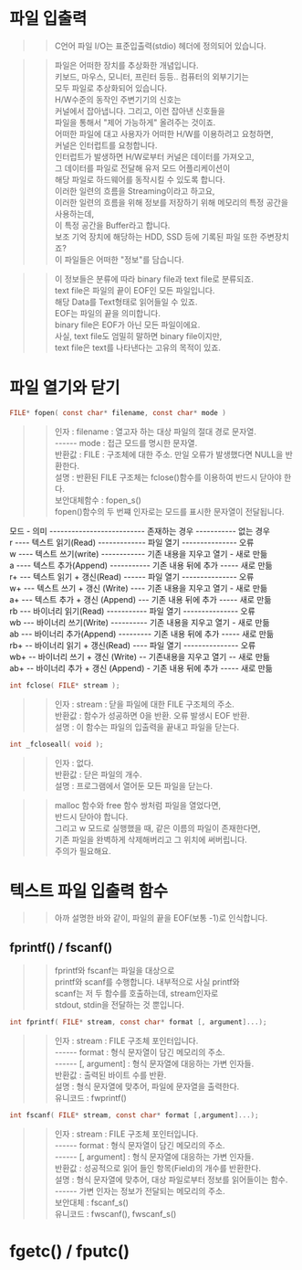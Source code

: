 # 파일 입출력

>> C언어 파일 I/O는 표준입출력(stdio) 헤더에 정의되어 있습니다.    

>> 파일은 어떠한 장치를 추상화한 개념입니다.    
>> 키보드, 마우스, 모니터, 프린터 등등.. 컴퓨터의 외부기기는    
>> 모두 파일로 추상화되어 있습니다.    
>> H/W수준의 동작인 주변기기의 신호는    
>> 커널에서 잡아냅니다. 그리고, 이런 잡아낸 신호들을    
>> 파일을 통해서 "제어 가능하게" 올려주는 것이죠.     
>> 어떠한 파일에 대고 사용자가 어떠한 H/W를 이용하려고 요청하면,    
>> 커널은 인터럽트를 요청합니다.    
>> 인터럽트가 발생하면 H/W로부터 커널은 데이터를 가져오고,    
>> 그 데이터를 파일로 전달해 유저 모드 어플리케이션이    
>> 해당 파일로 하드웨어를 동작시킬 수 있도록 합니다.     
>> 이러한 일련의 흐름을 Streaming이라고 하고요,   
>> 이러한 일련의 흐름을 위해 정보를 저장하기 위해 메모리의 특정 공간을 사용하는데,    
>> 이 특정 공간을 Buffer라고 합니다.  
>> 보조 기억 장치에 해당하는 HDD, SSD 등에 기록된 파일 또한 주변장치죠?    
>> 이 파일들은 어떠한 "정보"를 담습니다.   

>> 이 정보들은 분류에 따라 binary file과 text file로 분류되죠.  
>> text file은 파일의 끝이 EOF인 모든 파일입니다.  
>> 해당 Data를 Text형태로 읽어들일 수 있죠.  
>> EOF는 파일의 끝을 의미합니다.  
>> binary file은 EOF가 아닌 모든 파일이에요.  
>> 사실, text file도 엄밀히 말하면 binary file이지만,  
>> text file은 text를 나타낸다는 고유의 목적이 있죠.  

# 파일 열기와 닫기
```C
FILE* fopen( const char* filename, const char* mode )
```
>> 인자 : filename : 열고자 하는 대상 파일의 절대 경로 문자열.  
>> ------ mode : 접근 모드를 명시한 문자열.  
>> 반환값 : FILE : 구조체에 대한 주소. 만일 오류가 발생했다면 NULL을 반환한다.  
>> 설명 : 반환된 FILE 구조체는 fclose()함수를 이용하여 반드시 닫아야 한다.  
>> 보안대체함수 : fopen_s()  
>> fopen()함수의 두 번쨰 인자로는 모드를 표시한 문자열이 전달됩니다.    


모드 - 의미 -------------------------- 존재하는 경우 ----------- 없는 경우  
r ---- 텍스트 읽기(Read) ------------- 파일 열기 --------------- 오류  
w ---- 텍스트 쓰기(write) ------------ 기존 내용을 지우고 열기 - 새로 만듦  
a ---- 텍스트 추가(Append) ----------- 기존 내용 뒤에 추가 ----- 새로 만듦  
r+ --- 텍스트 읽기 + 갱신(Read) ------ 파일 열기 --------------- 오류  
w+ --- 텍스트 쓰기 + 갱신 (Write) ---- 기존 내용을 지우고 열기 - 새로 만듦  
a+ --- 텍스트 추가 + 갱신 (Append) --- 기존 내용 뒤에 추가 ----- 새로 만듦  
rb --- 바이너리 읽기(Read) ----------- 파일 열기 --------------- 오류  
wb --- 바이너리 쓰기(Write) ---------- 기존 내용을 지우고 열기 - 새로 만듦  
ab --- 바이너리 추가(Append) --------- 기존 내용 뒤에 추가 ----- 새로 만듦  
rb+ -- 바이너리 읽기 + 갱신(Read) ---- 파일 열기 --------------- 오류  
wb+ -- 바이너리 쓰기 + 갱신 (Write) -- 기존내용을 지우고 열기 -- 새로 만듦  
ab+ -- 바이너리 추가 + 갱신 (Append) - 기존 내용 뒤에 추가 ----- 새로 만듦  

```C
int fclose( FILE* stream );
```
>> 인자 : stream : 닫을 파일에 대한 FILE 구조체의 주소.    
>> 반환값 : 함수가 성공하면 0을 반환. 오류 발생시 EOF 반환.    
>> 설명 : 이 함수는 파일의 입출력을 끝내고 파일을 닫는다.    
  
```C
int _fcloseall( void );
```
>> 인자 : 없다.    
>> 반환값 : 닫은 파일의 개수.    
>> 설명 : 프로그램에서 열어둔 모든 파일을 닫는다.    

>> malloc 함수와 free 함수 쌍처럼 파일을 열었다면,     
>> 반드시 닫아야 합니다.    
>> 그리고 w 모드로 실행했을 때, 같은 이름의 파일이 존재한다면,    
>> 기존 파일을 완벽하게 삭제해버리고 그 위치에 써버립니다.    
>> 주의가 필요해요.  

# 텍스트 파일 입출력 함수
>> 아까 설명한 바와 같이, 파일의 끝을 EOF(보통 -1)로 인식합니다.  

## fprintf() / fscanf()
>> fprintf와 fscanf는 파일을 대상으로   
>> printf와 scanf를 수행합니다.  내부적으로 사실 printf와  
>> scanf는 저 두 함수를 호출하는데, stream인자로  
>> stdout, stdin을 전달하는 것 뿐입니다.  

```C
int fprintf( FILE* stream, const char* format [, argument]...);
```
>> 인자 : stream : FILE 구조체 포인터입니다.  
>> ------ format : 형식 문자열이 담긴 메모리의 주소.  
>> ------ \[, argument] : 형식 문자열에 대응하는 가변 인자들.  
>> 반환값 : 출력된 바이트 수를 반환.  
>> 설명 : 형식 문자열에 맞추어, 파일에 문자열을 출력한다.  
>> 유니코드 : fwprintf()  

```C
int fscanf( FILE* stream, const char* format [,argument]...);
```
>> 인자 : stream : FILE 구조체 포인터입니다.  
>> ------ format : 형식 문자열이 담긴 메모리의 주소.  
>> ------ \[, argument] : 형식 문자열에 대응하는 가변 인자들.  
>> 반환값 : 성공적으로 읽어 들인 항목(Field)의 개수를 반환한다.  
>> 설명 : 형식 문자열에 맞추어, 대상 파일로부터 정보를 읽어들이는 함수.    
>> ------ 가변 인자는 정보가 전달되는 메모리의 주소.  
>> 보안대체 : fscanf_s()  
>> 유니코드 : fwscanf(), fwscanf_s()  

# fgetc() / fputc()
